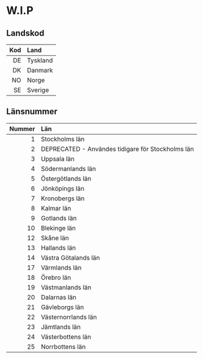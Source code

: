 # W.I.P

## Landskod
Kod | Land
---:|:----
DE | Tyskland
DK | Danmark
NO | Norge
SE | Sverige

## Länsnummer
Nummer | Län
------:|:---
1 | Stockholms län
2 | DEPRECATED - Användes tidigare för Stockholms län
3 | Uppsala län
4 | Södermanlands län
5 | Östergötlands län
6 | Jönköpings län
7 | Kronobergs län
8 | Kalmar län
9 | Gotlands län
10 | Blekinge län
12 | Skåne län
13 | Hallands län
14 | Västra Götalands län
17 | Värmlands län
18 | Örebro län
19 | Västmanlands län
20 | Dalarnas län
21 | Gävleborgs län
22 | Västernorrlands län
23 | Jämtlands län
24 | Västerbottens län
25 | Norrbottens län
